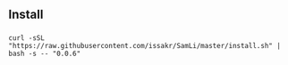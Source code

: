 ## Install

###

```
curl -sSL "https://raw.githubusercontent.com/issakr/SamLi/master/install.sh" | bash -s -- "0.0.6"
```
